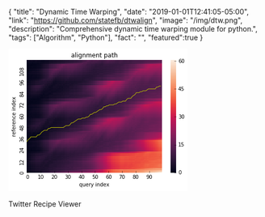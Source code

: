 {
"title": "Dynamic Time Warping",
"date": "2019-01-01T12:41:05-05:00",
"link": "https://github.com/statefb/dtwalign",
"image": "/img/dtw.png",
"description": "Comprehensive dynamic time warping module for python.",
"tags": ["Algorithm", "Python"],
"fact": "",
"featured":true
}

![](/img/dtw.png)

Twitter Recipe Viewer
